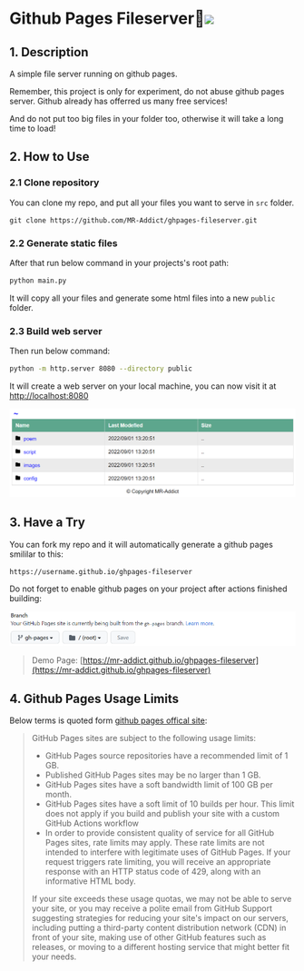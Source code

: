 <h1>Github Pages Fileserver👻<img src="https://github.com/MR-Addict/ghpages-fileserver/actions/workflows/gh-pages.yml/badge.svg?branch=main" />
</h1>

## 1. Description

A simple file server running on github pages.

Remember, this project is only for experiment, do not abuse github pages server. Github already has offerred us many free services!

And do not put too big files in your folder too, otherwise it will take a long time to load!

## 2. How to Use

### 2.1 Clone repository

You can clone my repo, and put all your files you want to serve in `src` folder.

```
git clone https://github.com/MR-Addict/ghpages-fileserver.git
```

### 2.2 Generate static files

After that run below command in your projects's root path:

```bash
python main.py
```

It will copy all your files and generate some html files into a new `public` folder.

### 2.3 Build web server

Then run below command:

```bash
python -m http.server 8080 --directory public
```

It will create a web server on your local machine, you can now visit it at [http://localhost:8080](http://localhost:8080)

![Demo](demo.png)

## 3. Have a Try

You can fork my repo and it will automatically generate a github pages smililar to this:

```
https://username.github.io/ghpages-fileserver
```

Do not forget to enable github pages on your project after actions finished building:

![Enable-github-pages](enable-ghpages.png)

> Demo Page: [https://mr-addict.github.io/ghpages-fileserver](https://mr-addict.github.io/ghpages-fileserver)

## 4. Github Pages Usage Limits

Below terms is quoted form [github pages offical site](https://docs.github.com/en/pages/getting-started-with-github-pages/about-github-pages):

> GitHub Pages sites are subject to the following usage limits:
> 
> - GitHub Pages source repositories have a recommended limit of 1 GB.
> - Published GitHub Pages sites may be no larger than 1 GB.
> - GitHub Pages sites have a soft bandwidth limit of 100 GB per month.
> - GitHub Pages sites have a soft limit of 10 builds per hour. This limit does not apply if you build and publish your site with a custom GitHub Actions workflow
> - In order to provide consistent quality of service for all GitHub Pages sites, rate limits may apply. These rate limits are not intended to interfere with legitimate uses of GitHub Pages. If your request triggers rate limiting, you will receive an appropriate response with an HTTP status code of 429, along with an informative HTML body.
> 
> If your site exceeds these usage quotas, we may not be able to serve your site, or you may receive a polite email from GitHub Support suggesting strategies for reducing your site's impact on our servers, including putting a third-party content distribution network (CDN) in front of your site, making use of other GitHub features such as releases, or moving to a different hosting service that might better fit your needs.
